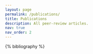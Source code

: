```yaml
---
layout: page
permalink: /publications/
title: Publications
description: All peer-review articles.
nav: true
nav_order: 2
---
```


<!-- _pages/publications.md -->
<div class="publications">

{% bibliography %}

</div>
